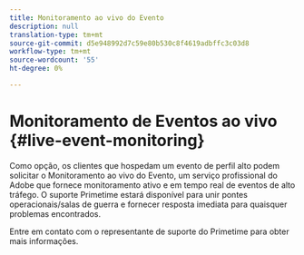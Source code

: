 ```yaml
---
title: Monitoramento ao vivo do Evento
description: null
translation-type: tm+mt
source-git-commit: d5e948992d7c59e80b530c8f4619adbffc3c03d8
workflow-type: tm+mt
source-wordcount: '55'
ht-degree: 0%

---
```



# Monitoramento de Eventos ao vivo {#live-event-monitoring}

Como opção, os clientes que hospedam um evento de perfil alto podem solicitar o Monitoramento ao vivo do Evento, um serviço profissional do Adobe que fornece monitoramento ativo e em tempo real de eventos de alto tráfego. O suporte Primetime estará disponível para unir pontes operacionais/salas de guerra e fornecer resposta imediata para quaisquer problemas encontrados.

Entre em contato com o representante de suporte do Primetime para obter mais informações.
